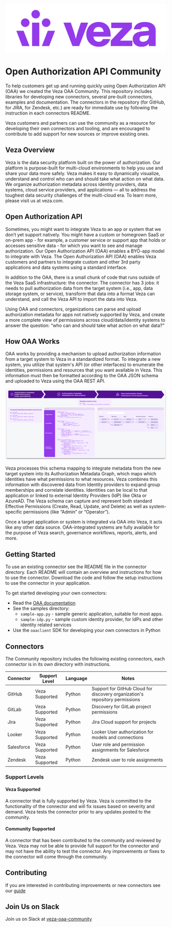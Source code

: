 ![Veza Logo](images/Veza_Lockup_Amethyst.png)
# Open Authorization API Community

To help customers get up and running quickly using Open Authorization API (OAA) we created the Veza OAA Community. This
repository includes libraries for developing new connectors, several pre-built connectors, examples and documentation.
The connectors in the repository (for GitHub, for JIRA, for Zendesk, etc.) are ready for immediate use by following the
instruction in each connectors README.

Veza customers and partners can use the community as a resource for developing their own connectors and tooling, and are
encouraged to contribute to add support for new sources or improve existing ones.

## Veza Overview
Veza is the data security platform built on the power of authorization. Our platform is purpose-built for multi-cloud
environments to help you use and share your data more safely. Veza makes it easy to dynamically visualize, understand
and control who can and should take what action on what data. We organize authorization metadata across identity
providers, data systems, cloud service providers, and applications — all to address the toughest data security
challenges of the multi-cloud era. To learn more, please visit us at veza.com.

## Open Authorization API

Sometimes, you might want to integrate Veza to an app or system that we don’t yet support natively. You might have a
custom or homegrown SaaS or on-prem app - for example, a customer service or support app that holds or accesses
sensitive data - for which you want to see and manage authorization. Our Open Authorization API (OAA) enables a BYO-app
model to integrate with Veza. The Open Authorization API (OAA) enables Veza customers and partners to integrate custom
and other 3rd party applications and data systems using a standard interface.

In addition to the OAA, there is a small chunk of code that runs outside of the Veza SaaS infrastructure: the connector.
The connector has 3 jobs: it needs to pull authorization data from the target system (i.e., app, data storage system, or
service), transform that data into a format Veza can understand, and call the Veza API to import the data into Veza.

Using OAA and connectors, organizations can parse and upload authorization metadata for apps not natively supported by
Veza, and create a more complete view of permissions across cloud/data/identity systems to answer the question: “who can
and should take what action on what data?”

## How OAA Works
OAA works by providing a mechanism to upload authorization information from a target system to Veza in a standardized
format. To integrate a new system, you utilize that system's API (or other interfaces) to enumerate the identities,
permissions and resources that you want available in Veza. This information must then be formatted according to the OAA
JSON schema and uploaded to Veza using the OAA REST API.

![Flow Diagram](images/flow.png)

Veza processes this schema mapping to integrate metadata from the new target system into its Authorization Metadata
Graph, which maps which identities have what permissions to what resources. Veza combines this information with
discovered data from Identity providers to expand group memberships and correlate identities. Identities can be local to
that application or linked to external Identity Providers (IdP) like Okta or AzureAD. The Veza schema can capture and
represent both standard Effective Permissions (Create, Read, Update, and Delete) as well as system-specific permissions
(like “Admin” or “Operator”).

Once a target application or system is integrated via OAA into Veza, it acts like any other data source. OAA-integrated
systems are fully available for the purpose of Veza search, governance workflows, reports, alerts, and more.

## Getting Started

To use an existing connector see the README file in the connector directory. Each README will contain an
overview and instructions for how to use the connector. Download the code and follow the setup instructions to use the
connector in your application.

To get started developing your own connectors:
* Read the [OAA documentation](https://docs.veza.com/api/oaa)
* See the samples directory:
  * `sample-app.py` - sample generic application, suitable for most apps.
  * `sample-idp.py` - sample custom identity provider, for IdPs and other identity related services
* Use the `oaaclient` SDK for developing your own connectors in Python

## Connectors

The Community repository includes the following existing connectors, each connector is in its own directory with
instructions.

Connector  | Support Level  | Language | Notes
-----------|----------------|----------|-----------------------------------------------------------------------------
GitHub     | Veza Supported | Python   | Support for GitHub Cloud for discovery organization's repository permissions
GitLab     | Veza Supported | Python   | Discovery for GitLab project permissions
Jira       | Veza Supported | Python   | Jira Cloud support for projects
Looker     | Veza Supported | Python   | Looker User authorization for models and connections
Salesforce | Veza Supported | Python   | User role and permission assignments for Salesforce
Zendesk    | Veza Supported | Python   | Zendesk user to role assignments

### Support Levels
#### Veza Supported
A connector that is fully supported by Veza. Veza is committed to the functionality of the connector and will fix
issues based on severity and demand. Veza tests the connector prior to any updates posted to the community.

#### Community Supported
A connector that has been contributed to the community and reviewed by Veza. Veza may not be able to provide full
support for the connector and may not have the ability to test the connector. Any improvements or fixes to the
connector will come through the community.

## Contributing

If you are interested in contributing improvements or new connectors see our [guide](docs/CONTRIBUTING.md)

## Join Us on Slack
Join us on Slack at [veza-oaa-community](https://join.slack.com/t/veza-world/shared_invite/zt-17d9quyiq-20JMp0ikZ0pVNz_e5W5j7Q)
